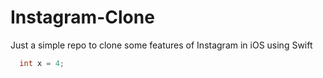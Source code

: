 # Instagram-Clone
Just a simple repo to clone some features of Instagram in iOS using Swift

```java
  int x = 4;
```
